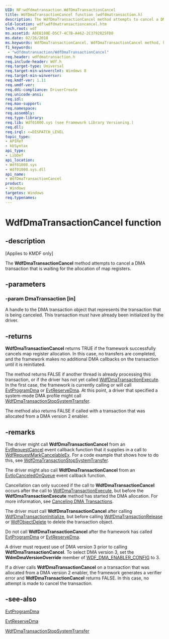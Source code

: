 ```yaml
---
UID: NF:wdfdmatransaction.WdfDmaTransactionCancel
title: WdfDmaTransactionCancel function (wdfdmatransaction.h)
description: The WdfDmaTransactionCancel method attempts to cancel a DMA transaction that is waiting for the allocation of map registers.
old-location: wdf\wdfdmatransactioncancel.htm
tech.root: wdf
ms.assetid: A0EB188E-D5C7-4C7B-A462-2C3792825FD8
ms.date: 02/26/2018
ms.keywords: WdfDmaTransactionCancel, WdfDmaTransactionCancel method, kmdf.wdfdmatransactioncancel, wdf.wdfdmatransactioncancel, wdfdmatransaction/WdfDmaTransactionCancel
f1_keywords:
 - "wdfdmatransaction/WdfDmaTransactionCancel"
req.header: wdfdmatransaction.h
req.include-header: Wdf.h
req.target-type: Universal
req.target-min-winverclnt: Windows 8
req.target-min-winversvr: 
req.kmdf-ver: 1.11
req.umdf-ver: 
req.ddi-compliance: DriverCreate
req.unicode-ansi: 
req.idl: 
req.max-support: 
req.namespace: 
req.assembly: 
req.type-library: 
req.lib: Wdf01000.sys (see Framework Library Versioning.)
req.dll: 
req.irql: <=DISPATCH_LEVEL
topic_type:
- APIRef
- kbSyntax
api_type:
- LibDef
api_location:
- Wdf01000.sys
- Wdf01000.sys.dll
api_name:
- WdfDmaTransactionCancel
product:
- Windows
targetos: Windows
req.typenames: 
---
```


# WdfDmaTransactionCancel function


## -description


<p class="CCE_Message">[Applies to KMDF only]</p>

The <b>WdfDmaTransactionCancel</b> method attempts to cancel a DMA transaction that is waiting for the allocation of map registers.


## -parameters




### -param DmaTransaction [in]

A handle to the DMA transaction object that represents the transaction that is being canceled. This transaction must have already been initialized by the driver. 


## -returns



<b>WdfDmaTransactionCancel</b> returns TRUE if the framework successfully cancels map register allocation.  In this case, no transfers are completed, and the framework makes no additional DMA callbacks on the transaction until it is reinitiated.

 The method returns FALSE if another thread is already processing this transaction, or if the driver has not yet called <a href="https://docs.microsoft.com/windows-hardware/drivers/ddi/wdfdmatransaction/nf-wdfdmatransaction-wdfdmatransactionexecute">WdfDmaTransactionExecute</a>.  In the first case, the framework is currently calling or will call <a href="https://docs.microsoft.com/windows-hardware/drivers/ddi/wdfdmatransaction/nc-wdfdmatransaction-evt_wdf_program_dma">EvtProgramDma</a> or <a href="https://docs.microsoft.com/windows-hardware/drivers/ddi/wdfdmatransaction/nc-wdfdmatransaction-evt_wdf_reserve_dma">EvtReserveDma</a>. At this point, a driver that specified a system-mode DMA profile might call <a href="https://docs.microsoft.com/windows-hardware/drivers/ddi/wdfdmatransaction/nf-wdfdmatransaction-wdfdmatransactionstopsystemtransfer">WdfDmaTransactionStopSystemTransfer</a>.

The method also returns FALSE if called with a transaction that was allocated from a DMA version 2 enabler.




## -remarks



The driver might call <b>WdfDmaTransactionCancel</b> from an <a href="https://docs.microsoft.com/windows-hardware/drivers/ddi/wdfrequest/nc-wdfrequest-evt_wdf_request_cancel">EvtRequestCancel</a> event callback function that it supplies in a call to <a href="https://docs.microsoft.com/windows-hardware/drivers/ddi/wdfrequest/nf-wdfrequest-wdfrequestmarkcancelableex">WdfRequestMarkCancelableEx</a>. For a code example that shows how to do this, see <a href="https://docs.microsoft.com/windows-hardware/drivers/ddi/wdfdmatransaction/nf-wdfdmatransaction-wdfdmatransactionstopsystemtransfer">WdfDmaTransactionStopSystemTransfer</a>.

The driver might also call <b>WdfDmaTransactionCancel</b> from an <a href="https://docs.microsoft.com/windows-hardware/drivers/ddi/wdfio/nc-wdfio-evt_wdf_io_queue_io_canceled_on_queue">EvtIoCanceledOnQueue</a> event callback function.



Cancellation can only succeed if the call to <b>WdfDmaTransactionCancel</b> occurs after the call to <a href="https://docs.microsoft.com/windows-hardware/drivers/ddi/wdfdmatransaction/nf-wdfdmatransaction-wdfdmatransactionexecute">WdfDmaTransactionExecute</a>, but before the <b>WdfDmaTransactionExecute</b> method has started the DMA allocation.  For more information, see <a href="https://docs.microsoft.com/windows-hardware/drivers/wdf/canceling-dma-transactions">Canceling DMA Transactions</a>.

The driver must call <b>WdfDmaTransactionCancel</b> after calling <a href="https://docs.microsoft.com/windows-hardware/drivers/ddi/wdfdmatransaction/nf-wdfdmatransaction-wdfdmatransactioninitialize">WdfDmaTransactionInitialize</a>, but before calling <a href="https://docs.microsoft.com/windows-hardware/drivers/ddi/wdfdmatransaction/nf-wdfdmatransaction-wdfdmatransactionrelease">WdfDmaTransactionRelease</a> or <a href="https://docs.microsoft.com/windows-hardware/drivers/ddi/wdfobject/nf-wdfobject-wdfobjectdelete">WdfObjectDelete</a> to delete the transaction object.

 Do not call <b>WdfDmaTransactionCancel</b> after the framework has called <a href="https://docs.microsoft.com/windows-hardware/drivers/ddi/wdfdmatransaction/nc-wdfdmatransaction-evt_wdf_program_dma">EvtProgramDma</a> or <a href="https://docs.microsoft.com/windows-hardware/drivers/ddi/wdfdmatransaction/nc-wdfdmatransaction-evt_wdf_reserve_dma">EvtReserveDma</a>.

A driver must request use of DMA version 3 prior to calling  <b>WdfDmaTransactionCancel</b>. 
 To select DMA version 3, set the <b>WdmDmaVersionOverride</b> member of <a href="https://docs.microsoft.com/windows-hardware/drivers/ddi/wdfdmaenabler/ns-wdfdmaenabler-_wdf_dma_enabler_config">WDF_DMA_ENABLER_CONFIG</a> to 3.

 If a driver calls <b>WdfDmaTransactionCancel</b> on a transaction that was allocated from a DMA version 2 enabler, the framework generates a verifier error and <b>WdfDmaTransactionCancel</b> returns FALSE. In this case, no attempt is made to cancel the transaction.




## -see-also




<a href="https://docs.microsoft.com/windows-hardware/drivers/ddi/wdfdmatransaction/nc-wdfdmatransaction-evt_wdf_program_dma">EvtProgramDma</a>



<a href="https://docs.microsoft.com/windows-hardware/drivers/ddi/wdfdmatransaction/nc-wdfdmatransaction-evt_wdf_reserve_dma">EvtReserveDma</a>



<a href="https://docs.microsoft.com/windows-hardware/drivers/ddi/wdfdmatransaction/nf-wdfdmatransaction-wdfdmatransactionstopsystemtransfer">WdfDmaTransactionStopSystemTransfer</a>
 

 

